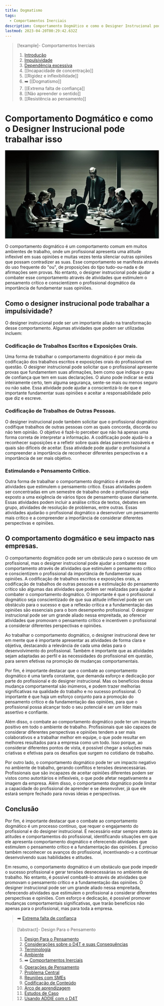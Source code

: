 ```yaml
---
title: Dogmatismo
tags:
  - Comportamentos Inerciais
description: Comportamento Dogmático e como o Designer Instrucional pode trabalhar isso
lastmod: 2023-04-20T00:29:42.632Z
---
```


>[!example]- Comportamentos Inerciais
>
>1. [Introdução](Comportamentos%20Inerciais.md)
>2. [Impulsividade](Impulsividade.md)
>3. [Dependência excessiva](Dependência%20excessiva.md)
>4. [[Incapacidade de concentração]]
>5. [[Rigidez e inflexibilidade]]
>6. ➡️ [[Dogmatismo]]
>7. [[Extrema falta de confiança]]
>8. [[Não apreender o sentido]]
>9. [[Resistência ao pensamento]]

# Comportamento Dogmático e como o Designer Instrucional pode trabalhar isso

![](../../_uploads/d4t-assets/images/inertial-behaviors-dogmatic.jpg)

O comportamento dogmático é um comportamento comum em muitos ambientes de trabalho, onde um profissional apresenta uma atitude inflexível em suas opiniões e muitas vezes tenta silenciar outras opiniões que possam contradizer as suas. Esse comportamento se manifesta através do uso frequente do "ou", de proposições do tipo tudo-ou-nada e de afirmações sem provas. No entanto, o designer instrucional pode ajudar a combater esse comportamento através de atividades que estimulem o pensamento crítico e conscientizem o profissional dogmático da importância de fundamentar suas opiniões.

## Como o designer instrucional pode trabalhar a impulsividade?

O designer instrucional pode ser um importante aliado na transformação desse comportamento. Algumas atividades que podem ser utilizadas incluem:

### Codificação de Trabalhos Escritos e Exposições Orais.

Uma forma de trabalhar o comportamento dogmático é por meio da codificação dos trabalhos escritos e exposições orais do profissional em questão. O designer instrucional pode solicitar que o profissional apresente provas que fundamentem suas afirmações, bem como que indique o grau de confiança que tem em suas declarações. O aluno pode indicar se está inteiramente certo, tem alguma segurança, sente-se mais ou menos seguro ou não sabe. Essa atividade pode ajudar a conscientizá-lo de que é importante fundamentar suas opiniões e aceitar a responsabilidade pelo que diz e escreve.

### Codificação de Trabalhos de Outras Pessoas.

O designer instrucional pode também solicitar que o profissional dogmático codifique trabalhos de outras pessoas com as quais concorda, discorda ou não tem opinião. O objetivo é fazê-lo perceber que não há apenas uma forma correta de interpretar a informação. A codificação pode ajudá-lo a reconhecer suposições e a refletir sobre quais delas parecem razoáveis e quais são difíceis de aceitar. Essa atividade pode ajudar o profissional a compreender a importância de reconhecer diferentes perspectivas e a importância de ser mais objetivo.

### Estimulando o Pensamento Crítico.

Outra forma de trabalhar o comportamento dogmático é através de atividades que estimulem o pensamento crítico. Essas atividades podem ser concentradas em um semestre de trabalho onde o profissional seja exposto a uma exigência de vários tipos de pensamento quase diariamente. Essas atividades podem incluir a análise crítica de textos, debates em grupo, atividades de resolução de problemas, entre outras. Essas atividades ajudarão o profissional dogmático a desenvolver um pensamento mais crítico e a compreender a importância de considerar diferentes perspectivas e opiniões.

## O comportamento dogmático e seu impacto nas empresas.

O comportamento dogmático pode ser um obstáculo para o sucesso de um profissional, mas o designer instrucional pode ajudar a combater esse comportamento através de atividades que estimulem o pensamento crítico e conscientizem o profissional da importância de fundamentar suas opiniões. A codificação de trabalhos escritos e exposições orais, a codificação de trabalhos de outras pessoas e a estimulação do pensamento crítico são algumas das atividades que podem ser realizadas para ajudar a combater o comportamento dogmático. O importante é que o profissional dogmático seja conscientizado de que sua atitude inflexível pode ser um obstáculo para o sucesso e que a reflexão crítica e a fundamentação das opiniões são essenciais para o bom desempenho profissional. O designer instrucional pode ser um grande aliado nessa empreitada, ao oferecer atividades que promovam o pensamento crítico e incentivem o profissional a considerar diferentes perspectivas e opiniões.

Ao trabalhar o comportamento dogmático, o designer instrucional deve ter em mente que é importante apresentar as atividades de forma clara e objetiva, destacando a relevância de cada uma delas para o desenvolvimento do profissional. Também é importante que as atividades sejam adaptadas ao perfil e às necessidades do profissional em questão, para serem efetivas na promoção de mudanças comportamentais.

Por fim, é importante destacar que o combate ao comportamento dogmático é uma tarefa constante, que demanda esforço e dedicação por parte do profissional e do designer instrucional. Mas os benefícios dessa mudança comportamental são inúmeros, e podem trazer melhorias significativas na qualidade do trabalho e no sucesso profissional. O importante é que haja um esforço conjunto para a promoção do pensamento crítico e da fundamentação das opiniões, para que o profissional possa alcançar todo o seu potencial e ser um líder mais assertivo e confiante.

Além disso, o combate ao comportamento dogmático pode ter um impacto positivo em todo o ambiente de trabalho. Profissionais que são capazes de considerar diferentes perspectivas e opiniões tendem a ser mais colaborativos e a trabalhar melhor em equipe, o que pode resultar em melhores resultados para a empresa como um todo. Isso porque, ao considerar diferentes pontos de vista, é possível chegar a soluções mais criativas e efetivas para os desafios que surgem no cotidiano de trabalho.

Por outro lado, o comportamento dogmático pode ter um impacto negativo no ambiente de trabalho, gerando conflitos e tensões desnecessárias. Profissionais que são incapazes de aceitar opiniões diferentes podem ser vistos como autoritários e inflexíveis, o que pode afetar negativamente a imagem da empresa. Além disso, o comportamento dogmático pode limitar a capacidade do profissional de aprender e se desenvolver, já que ele estará sempre fechado para novas ideias e perspectivas.

## Conclusão

Por fim, é importante destacar que o combate ao comportamento dogmático é um processo contínuo, que requer o engajamento do profissional e do designer instrucional. É necessário estar sempre atento às atitudes e comportamentos do profissional, identificando situações em que ele apresenta comportamento dogmático e oferecendo atividades que estimulem o pensamento crítico e a fundamentação das opiniões. É preciso também reconhecer os avanços do profissional, incentivando-o a continuar desenvolvendo suas habilidades e atitudes.

Em resumo, o comportamento dogmático é um obstáculo que pode impedir o sucesso profissional e gerar tensões desnecessárias no ambiente de trabalho. No entanto, é possível combatê-lo através de atividades que promovam o pensamento crítico e a fundamentação das opiniões. O designer instrucional pode ser um grande aliado nessa empreitada, oferecendo atividades que estimulem o profissional a considerar diferentes perspectivas e opiniões. Com esforço e dedicação, é possível promover mudanças comportamentais significativas, que trarão benefícios não apenas para o profissional, mas para toda a empresa.

> ➡️ [Extrema falta de confiança](Extrema%20falta%20de%20confiança.md)

>[!abstract]- Design Para o Pensamento
>
>1. [Design Para o Pensamento](../Design%20Para%20o%20Pensamento.md)
>2. [Considerações sobre o D4T e suas Consequências](../Considerações%20sobre%20o%20D4T%20e%20suas%20Consequências.md)
>3. [Terminologia](../Terminologia.md)
>4. [Ambiente](../Dia%20a%20dia%20do%20Designer%20Instrucional/Ambiente.md)
>5. ➡️ [Comportamentos Inerciais](Comportamentos%20Inerciais.md)
>6. [Operações de Pensamento](../../../Operações%20de%20Pensamento/Operações%20de%20Pensamento.md)
>5. [Problema Central](../Dia%20a%20dia%20do%20Designer%20Instrucional/Problema%20Central.md)
>6. [Reuniões com SMEs](../Dia%20a%20dia%20do%20Designer%20Instrucional/Reuniões%20com%20SMEs.md)
>7. [Codificação de Conteúdo](../Dia%20a%20dia%20do%20Designer%20Instrucional/Codificação%20de%20Conteúdo.md)
>8. [Arco de aprendizagem](../Dia%20a%20dia%20do%20Designer%20Instrucional/Arco%20de%20aprendizagem.md)
>9. [Estudos de Caso](../../../Estudos%20de%20caso/Estudos%20de%20Caso.md)
>10. [Usando ADDIE com o D4T](../Dia%20a%20dia%20do%20Designer%20Instrucional/Usando%20ADDIE%20com%20o%20D4T.md)